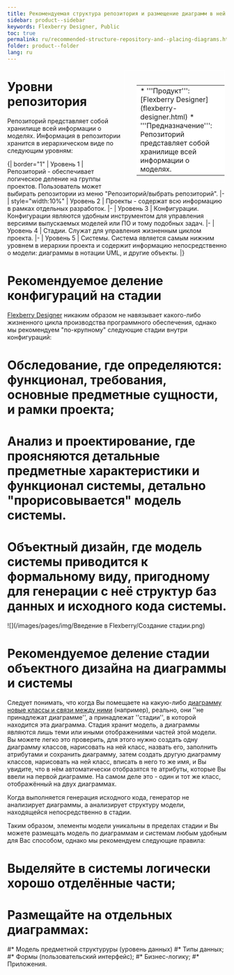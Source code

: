 ```yaml
---
title: Рекомендуемая структура репозитория и размещение диаграмм в ней
sidebar: product--sidebar
keywords: Flexberry Designer, Public
toc: true
permalink: ru/recommended-structure-repository-and--placing-diagrams.html
folder: product--folder
lang: ru
---
```


<div style="margin:5px; padding-left:28px; float:right; width:40%; outline:1px solid white;">
<br>
<table border="0" width="100%" bgcolor="#6495ED">
<tbody><tr><td bgcolor="#FFFFFF">
* '''Продукт''': [Flexberry Designer](flexberry-designer.html)
* '''Предназначение''': Репозиторий представляет собой хранилище всей информации о моделях.
</td>
</tr></tbody></table></a>
</div>

# Уровни репозитория

Репозиторий представляет собой хранилище всей информации о моделях. Информация в репозитории хранится в иерархическом виде по следующим уровням:
 
{| border="1"
| Уровень 1
| Репозиторий - обеспечивает логическое деление на группы проектов. Пользователь может выбирать репозитории из меню "Репозиторий/выбрать репозиторий". 
|-
| style="width:10%" | Уровень 2
| Проекты - содержат всю информацию в рамках отдельных разработок.
|-
| Уровень 3
| Конфигурации. Конфигурации являются удобным инструментом для управления версиями выпускаемых моделей или ПО и тому подобных задач.
|-
| Уровень 4
| Стадии. Служат для управления жизненным циклом проекта.
|-
| Уровень 5
|  Системы. Система является самым нижним уровнем в иерархии проекта и содержит информацию непосредственно о модели: диаграммы в нотации UML, и другие объекты. 
|}

# Рекомендуемое деление конфигураций на стадии

[Flexberry Designer](flexberry-designer.html) никаким образом не навязывает какого-либо жизненного цикла производства программного обеспечения, однако мы рекомендуем "по-крупному" следующие стадии внутри конфигураций:

# Обследование, где определяются: функционал, требования, основные предметные сущности, и рамки проекта; 
# Анализ и проектирование, где проясняются детальные предметные характеристики и функционал системы, детально "прорисовывается" модель системы. 
# Объектный дизайн, где модель системы приводится к формальному виду, пригодному для генерации с неё структур баз данных и исходного кода системы.

![](/images/pages/img/Введение в Flexberry/Создание стадии.png)

# Рекомендуемое деление стадии объектного дизайна на диаграммы и системы

Следует понимать, что когда Вы помещаете на какую-либо [диаграмму новые классы и связи между ними](class-diagram.html) (например), реально, они ''не принадлежат диаграмме'', а принадлежат ''стадии'', в которой находится эта диаграмма. Стадия хранит модель, а диаграммы являются лишь теми или иными отображениями частей этой модели. Вы можете легко это проверить, для этого нужно создать одну диаграмму классов, нарисовать на ней класс, назвать его, заполнить атрибутами и сохранить диаграмму, затем создать другую диаграмму классов, нарисовать на ней класс, вписать в него то же имя, и Вы увидите, что в нём автоматически отобразятся те атрибуты, которые Вы ввели на первой диаграмме. На самом деле это - один и тот же класс, отображённый на двух диаграммах.


Когда выполняется генерация исходного кода, генератор не анализирует диаграммы, а анализирует структуру модели, находящейся непосредственно в стадии.


Таким образом, элементы модели уникальны в пределах стадии и Вы можете размещать модель по диаграммам и системам любым удобным для Вас способом, однако мы рекомендуем следующие правила:
# Выделяйте в системы логически хорошо отделённые части; 
# Размещайте на отдельных диаграммах: 
#* Модель предметной структуруры (уровень данных) 
#* Типы данных; 
#* Формы (пользовательский интерфейс); 
#* Бизнес-логику; 
#* Приложения. 
